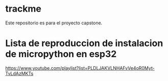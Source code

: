 # trackme
Este repositorio es para el proyecto capstone.

# Lista de reproduccion de instalacion de micropython en esp32
https://www.youtube.com/playlist?list=PLDLJAKVLNHAFvVe4oR0Myt-TvLdAzMKTs
